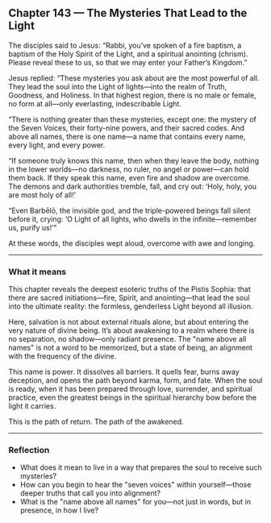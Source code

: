 ## Chapter 143 — The Mysteries That Lead to the Light

The disciples said to Jesus: “Rabbi, you’ve spoken of a fire baptism, a baptism of the Holy Spirit of the Light, and a spiritual anointing (chrism). Please reveal these to us, so that we may enter your Father’s Kingdom.”

Jesus replied: “These mysteries you ask about are the most powerful of all. They lead the soul into the Light of lights—into the realm of Truth, Goodness, and Holiness. In that highest region, there is no male or female, no form at all—only everlasting, indescribable Light.

“There is nothing greater than these mysteries, except one: the mystery of the Seven Voices, their forty-nine powers, and their sacred codes. And above all names, there is one name—a name that contains every name, every light, and every power.

“If someone truly knows this name, then when they leave the body, nothing in the lower worlds—no darkness, no ruler, no angel or power—can hold them back. If they speak this name, even fire and shadow are overcome. The demons and dark authorities tremble, fall, and cry out: ‘Holy, holy, you are most holy of all!’

“Even Barbēlō, the invisible god, and the triple-powered beings fall silent before it, crying: ‘O Light of all lights, who dwells in the infinite—remember us, purify us!’”

At these words, the disciples wept aloud, overcome with awe and longing.

---

### What it means

This chapter reveals the deepest esoteric truths of the Pistis Sophia: that there are sacred initiations—fire, Spirit, and anointing—that lead the soul into the ultimate reality: the formless, genderless Light beyond all illusion.

Here, salvation is not about external rituals alone, but about entering the very nature of divine being. It’s about awakening to a realm where there is no separation, no shadow—only radiant presence. The "name above all names" is not a word to be memorized, but a state of being, an alignment with the frequency of the divine.

This name is power. It dissolves all barriers. It quells fear, burns away deception, and opens the path beyond karma, form, and fate. When the soul is ready, when it has been prepared through love, surrender, and spiritual practice, even the greatest beings in the spiritual hierarchy bow before the light it carries.

This is the path of return. The path of the awakened.

---

### Reflection

* What does it mean to live in a way that prepares the soul to receive such mysteries?
* How can you begin to hear the "seven voices" within yourself—those deeper truths that call you into alignment?
* What is the "name above all names" for you—not just in words, but in presence, in how I live?
